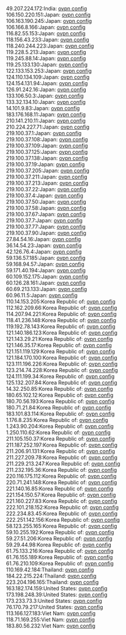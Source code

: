 49.207.224.172:India: [ovpn config](vpn/49_207_224_172.ovpn)  
106.150.220.151:Japan: [ovpn config](vpn/106_150_220_151.ovpn)  
106.163.190.245:Japan: [ovpn config](vpn/106_163_190_245.ovpn)  
106.166.8.166:Japan: [ovpn config](vpn/106_166_8_166.ovpn)  
116.82.55.153:Japan: [ovpn config](vpn/116_82_55_153.ovpn)  
118.156.43.233:Japan: [ovpn config](vpn/118_156_43_233.ovpn)  
118.240.244.223:Japan: [ovpn config](vpn/118_240_244_223.ovpn)  
119.228.5.213:Japan: [ovpn config](vpn/119_228_5_213.ovpn)  
119.245.88.14:Japan: [ovpn config](vpn/119_245_88_14.ovpn)  
119.25.133.130:Japan: [ovpn config](vpn/119_25_133_130.ovpn)  
122.133.153.253:Japan: [ovpn config](vpn/122_133_153_253.ovpn)  
124.110.134.109:Japan: [ovpn config](vpn/124_110_134_109.ovpn)  
124.154.131.94:Japan: [ovpn config](vpn/124_154_131_94.ovpn)  
126.91.242.16:Japan: [ovpn config](vpn/126_91_242_16.ovpn)  
133.106.50.3:Japan: [ovpn config](vpn/133_106_50_3.ovpn)  
133.32.134.10:Japan: [ovpn config](vpn/133_32_134_10.ovpn)  
14.101.9.83:Japan: [ovpn config](vpn/14_101_9_83.ovpn)  
183.176.168.11:Japan: [ovpn config](vpn/183_176_168_11.ovpn)  
210.141.210.11:Japan: [ovpn config](vpn/210_141_210_11.ovpn)  
210.224.227.71:Japan: [ovpn config](vpn/210_224_227_71.ovpn)  
219.100.37.1:Japan: [ovpn config](vpn/219_100_37_1.ovpn)  
219.100.37.108:Japan: [ovpn config](vpn/219_100_37_108.ovpn)  
219.100.37.109:Japan: [ovpn config](vpn/219_100_37_109.ovpn)  
219.100.37.125:Japan: [ovpn config](vpn/219_100_37_125.ovpn)  
219.100.37.138:Japan: [ovpn config](vpn/219_100_37_138.ovpn)  
219.100.37.19:Japan: [ovpn config](vpn/219_100_37_19.ovpn)  
219.100.37.205:Japan: [ovpn config](vpn/219_100_37_205.ovpn)  
219.100.37.211:Japan: [ovpn config](vpn/219_100_37_211.ovpn)  
219.100.37.213:Japan: [ovpn config](vpn/219_100_37_213.ovpn)  
219.100.37.22:Japan: [ovpn config](vpn/219_100_37_22.ovpn)  
219.100.37.4:Japan: [ovpn config](vpn/219_100_37_4.ovpn)  
219.100.37.50:Japan: [ovpn config](vpn/219_100_37_50.ovpn)  
219.100.37.58:Japan: [ovpn config](vpn/219_100_37_58.ovpn)  
219.100.37.67:Japan: [ovpn config](vpn/219_100_37_67.ovpn)  
219.100.37.7:Japan: [ovpn config](vpn/219_100_37_7.ovpn)  
219.100.37.77:Japan: [ovpn config](vpn/219_100_37_77.ovpn)  
219.100.37.90:Japan: [ovpn config](vpn/219_100_37_90.ovpn)  
27.84.54.16:Japan: [ovpn config](vpn/27_84_54_16.ovpn)  
36.14.54.23:Japan: [ovpn config](vpn/36_14_54_23.ovpn)  
42.126.76.4:Japan: [ovpn config](vpn/42_126_76_4.ovpn)  
59.136.57.185:Japan: [ovpn config](vpn/59_136_57_185.ovpn)  
59.168.94.57:Japan: [ovpn config](vpn/59_168_94_57.ovpn)  
59.171.40.194:Japan: [ovpn config](vpn/59_171_40_194.ovpn)  
60.109.152.175:Japan: [ovpn config](vpn/60_109_152_175.ovpn)  
60.126.28.161:Japan: [ovpn config](vpn/60_126_28_161.ovpn)  
60.69.213.133:Japan: [ovpn config](vpn/60_69_213_133.ovpn)  
60.96.11.5:Japan: [ovpn config](vpn/60_96_11_5.ovpn)  
110.14.153.205:Korea Republic of: [ovpn config](vpn/110_14_153_205.ovpn)  
112.162.209.66:Korea Republic of: [ovpn config](vpn/112_162_209_66.ovpn)  
114.207.94.221:Korea Republic of: [ovpn config](vpn/114_207_94_221.ovpn)  
118.41.236.148:Korea Republic of: [ovpn config](vpn/118_41_236_148.ovpn)  
119.192.78.143:Korea Republic of: [ovpn config](vpn/119_192_78_143.ovpn)  
121.140.186.123:Korea Republic of: [ovpn config](vpn/121_140_186_123.ovpn)  
121.143.29.21:Korea Republic of: [ovpn config](vpn/121_143_29_21.ovpn)  
121.146.35.17:Korea Republic of: [ovpn config](vpn/121_146_35_17.ovpn)  
121.151.119.129:Korea Republic of: [ovpn config](vpn/121_151_119_129.ovpn)  
121.184.170.100:Korea Republic of: [ovpn config](vpn/121_184_170_100.ovpn)  
123.111.196.226:Korea Republic of: [ovpn config](vpn/123_111_196_226.ovpn)  
123.214.74.228:Korea Republic of: [ovpn config](vpn/123_214_74_228.ovpn)  
124.111.199.34:Korea Republic of: [ovpn config](vpn/124_111_199_34.ovpn)  
125.132.207.84:Korea Republic of: [ovpn config](vpn/125_132_207_84.ovpn)  
14.32.250.85:Korea Republic of: [ovpn config](vpn/14_32_250_85.ovpn)  
180.65.102.12:Korea Republic of: [ovpn config](vpn/180_65_102_12.ovpn)  
180.70.56.193:Korea Republic of: [ovpn config](vpn/180_70_56_193.ovpn)  
180.71.21.84:Korea Republic of: [ovpn config](vpn/180_71_21_84.ovpn)  
183.101.83.114:Korea Republic of: [ovpn config](vpn/183_101_83_114.ovpn)  
1.176.8.235:Korea Republic of: [ovpn config](vpn/1_176_8_235.ovpn)  
1.243.90.204:Korea Republic of: [ovpn config](vpn/1_243_90_204.ovpn)  
1.250.110.62:Korea Republic of: [ovpn config](vpn/1_250_110_62.ovpn)  
211.105.150.37:Korea Republic of: [ovpn config](vpn/211_105_150_37.ovpn)  
211.187.252.197:Korea Republic of: [ovpn config](vpn/211_187_252_197.ovpn)  
211.206.91.131:Korea Republic of: [ovpn config](vpn/211_206_91_131.ovpn)  
211.227.209.78:Korea Republic of: [ovpn config](vpn/211_227_209_78.ovpn)  
211.229.213.247:Korea Republic of: [ovpn config](vpn/211_229_213_247.ovpn)  
211.232.195.36:Korea Republic of: [ovpn config](vpn/211_232_195_36.ovpn)  
220.116.175.112:Korea Republic of: [ovpn config](vpn/220_116_175_112.ovpn)  
220.71.241.148:Korea Republic of: [ovpn config](vpn/220_71_241_148.ovpn)  
221.140.16.85:Korea Republic of: [ovpn config](vpn/221_140_16_85.ovpn)  
221.154.150.57:Korea Republic of: [ovpn config](vpn/221_154_150_57.ovpn)  
221.160.227.83:Korea Republic of: [ovpn config](vpn/221_160_227_83.ovpn)  
222.101.218.152:Korea Republic of: [ovpn config](vpn/222_101_218_152.ovpn)  
222.234.83.45:Korea Republic of: [ovpn config](vpn/222_234_83_45.ovpn)  
222.251.142.156:Korea Republic of: [ovpn config](vpn/222_251_142_156.ovpn)  
58.123.255.165:Korea Republic of: [ovpn config](vpn/58_123_255_165.ovpn)  
59.10.255.192:Korea Republic of: [ovpn config](vpn/59_10_255_192.ovpn)  
59.27.51.206:Korea Republic of: [ovpn config](vpn/59_27_51_206.ovpn)  
59.29.44.98:Korea Republic of: [ovpn config](vpn/59_29_44_98.ovpn)  
61.75.133.216:Korea Republic of: [ovpn config](vpn/61_75_133_216.ovpn)  
61.76.155.189:Korea Republic of: [ovpn config](vpn/61_76_155_189.ovpn)  
61.76.210.109:Korea Republic of: [ovpn config](vpn/61_76_210_109.ovpn)  
110.169.42.184:Thailand: [ovpn config](vpn/110_169_42_184.ovpn)  
184.22.215.224:Thailand: [ovpn config](vpn/184_22_215_224.ovpn)  
223.204.196.165:Thailand: [ovpn config](vpn/223_204_196_165.ovpn)  
163.182.174.159:United States: [ovpn config](vpn/163_182_174_159.ovpn)  
173.198.248.39:United States: [ovpn config](vpn/173_198_248_39.ovpn)  
173.233.73.3:United States: [ovpn config](vpn/173_233_73_3.ovpn)  
76.170.79.217:United States: [ovpn config](vpn/76_170_79_217.ovpn)  
113.166.127.183:Viet Nam: [ovpn config](vpn/113_166_127_183.ovpn)  
118.71.169.255:Viet Nam: [ovpn config](vpn/118_71_169_255.ovpn)  
183.80.56.232:Viet Nam: [ovpn config](vpn/183_80_56_232.ovpn)  
